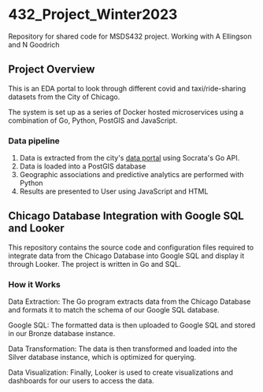 # 432_Project_Winter2023
Repository for shared code for MSDS432 project. Working with A Ellingson and N Goodrich

## Project Overview
This is an EDA portal to look through different covid and taxi/ride-sharing datasets from the City of Chicago.

The system is set up as a series of Docker hosted microservices using a combination of Go, Python, PostGIS and JavaScript. 


### Data pipeline
1. Data is extracted from the city's [data portal](https://data.cityofchicago.org) using Socrata's Go API.
1. Data is loaded into a PostGIS database
1. Geographic associations and predictive analytics are performed with Python
1. Results are presented to User using JavaScript and HTML


## Chicago Database Integration with Google SQL and Looker

This repository contains the source code and configuration files required to integrate data from the Chicago Database into Google SQL and display it through Looker. The project is written in Go and SQL.

### How it Works

Data Extraction: The Go program extracts data from the Chicago Database and formats it to match the schema of our Google SQL database.

Google SQL: The formatted data is then uploaded to Google SQL and stored in our Bronze database instance.

Data Transformation: The data is then transformed and loaded into the Silver database instance, which is optimized for querying.

Data Visualization: Finally, Looker is used to create visualizations and dashboards for our users to access the data.


